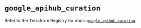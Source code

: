 # `google_apihub_curation`

Refer to the Terraform Registry for docs: [`google_apihub_curation`](https://registry.terraform.io/providers/hashicorp/google/6.40.0/docs/resources/apihub_curation).
